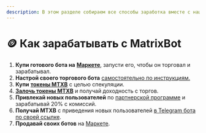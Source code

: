 ```yaml
---
description: В этом разделе собираем все способы заработка вместе с нашим проектом
---
```


# 🪙 Как зарабатывать с MatrixBot

1. **Купи готового бота на** [**Маркете**](https://matrixbot.io/market), запусти его, чтобы он торговал и зарабатывал.
2. **Настрой своего торгового бота** [самостоятельно по инструкциям.](sozdanie-redaktirovanie-bota.md)
3. **Купи** [**токены MTXB**](matrixbot.io-token-mtxb/) с целью спекуляции.
4. [**Залочь токены MTXB**](kak-zarabatyvat-s-matrixbot/dokhodnost-na-loke-mtxb.md) и получай доходность с торгов.
5. **Привлекай новых пользователей** по [партнерской программе](https://t.me/matrixbotio/112) и зарабатывай 20% с комиссий.
6. **Получай MTXB** с приведения новых пользователей [в Telegram бота по своей ссылке](https://t.me/matrixbotio/120).
7. **Продавай своих ботов** на [Маркете](https://matrixbot.io/market).
